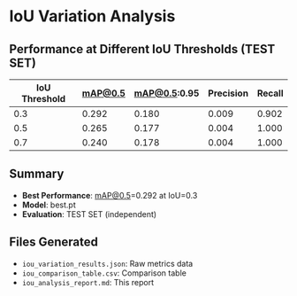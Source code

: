 # IoU Variation Analysis

## Performance at Different IoU Thresholds (TEST SET)

| IoU Threshold | mAP@0.5 | mAP@0.5:0.95 | Precision | Recall |
|---------------|---------|--------------|-----------|--------|
| 0.3 | 0.292 | 0.180 | 0.009 | 0.902 |
| 0.5 | 0.265 | 0.177 | 0.004 | 1.000 |
| 0.7 | 0.240 | 0.178 | 0.004 | 1.000 |

## Summary
- **Best Performance**: mAP@0.5=0.292 at IoU=0.3
- **Model**: best.pt
- **Evaluation**: TEST SET (independent)

## Files Generated
- `iou_variation_results.json`: Raw metrics data
- `iou_comparison_table.csv`: Comparison table
- `iou_analysis_report.md`: This report
